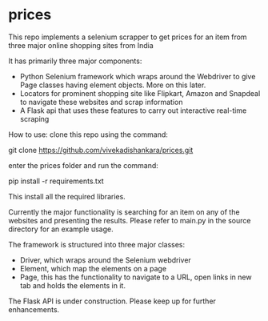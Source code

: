 # prices
This repo implements a selenium scrapper to get prices for an item from three major online shopping sites from India

It has primarily three major components:
  - Python Selenium framework which wraps around the Webdriver to give Page classes having element objects. More on this later.
  - Locators for prominent shopping site like Flipkart, Amazon and Snapdeal to navigate these websites and scrap information
  - A Flask api that uses these features to carry out interactive real-time scraping
 
 How to use:
 clone this repo using the command:
 
 git clone https://github.com/vivekadishankara/prices.git
 
 enter the prices folder and run the command:
 
 pip install -r requirements.txt
 
 This install all the required libraries. 
 
 Currently the major functionality is searching for an item on any of the websites and presenting the results. 
 Please refer to main.py in the source directory for an example usage.
 
 The framework is structured into three major classes:
  - Driver, which wraps around the Selenium webdriver
  - Element, which map the elements on a page
  - Page, this has the functionality to navigate to a URL, open links in new tab and holds the elements in it.
 
 The Flask API is under construction. Please keep up for further enhancements.
